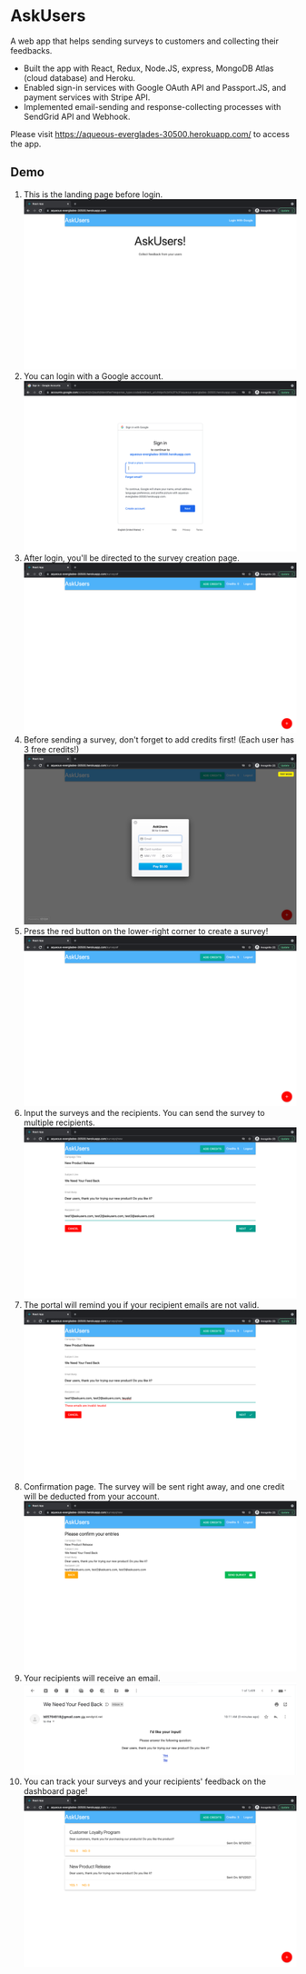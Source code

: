 # AskUsers

A web app that helps sending surveys to customers and collecting their feedbacks.

 - Built the app with React, Redux, Node.JS, express, MongoDB Atlas (cloud database) and Heroku.
 - Enabled sign-in services with Google OAuth API and Passport.JS, and payment services with Stripe API.
 - Implemented email-sending and response-collecting processes with SendGrid API and Webhook.

Please visit https://aqueous-everglades-30500.herokuapp.com/ to access the app.


## Demo
1. This is the landing page before login.
![image](Demo/1_Before_login.png)
2. You can login with a Google account.
![image](Demo/2_Login_with_Google.png)
3. After login, you'll be directed to the survey creation page.
![image](Demo/3_Landing_page.png)
4. Before sending a survey, don't forget to add credits first! (Each user has 3 free credits!)
![image](Demo/4_Add_credits.png)
5. Press the red  button on the lower-right corner to create a survey!
![image](Demo/5_Credit_added.png)
6. Input the surveys and the recipients. You can send the survey to multiple recipients.
![image](Demo/7_Survey_input.png)
7. The portal will remind you if your recipient emails are not valid.
![image](Demo/9_Email_format_warning.png)
8. Confirmation page. The survey will be sent right away, and one credit will be deducted from your account.
![image](Demo/10_Confirmation_page.png)
9. Your recipients will receive an email.
![image](Demo/11_User_recieved.png)
10. You can track your surveys and your recipients' feedback on the dashboard page!
![image](Demo/12_Dashboard.png)

